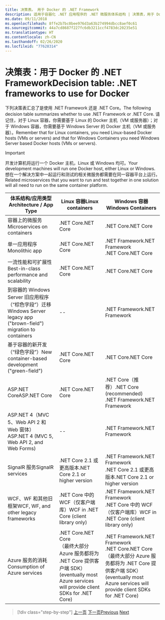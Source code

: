 ```yaml
---
title: 决策表。 用于 Docker 的 .NET Framework
description: 适用于容器化 .NET 应用程序的 .NET 微服务体系结构 | 决策表，用于 Docker 的 .NET Framework
ms.date: 09/11/2018
ms.openlocfilehash: 8ffe2b7bc0bee976d3a63b274994dbcc8aef0c61
ms.sourcegitcommit: 44a7cd8687f227fc6db3211ccf4783dc20235e51
ms.translationtype: HT
ms.contentlocale: zh-CN
ms.lasthandoff: 02/26/2020
ms.locfileid: "77628314"
---
```

# <a name="decision-table-net-frameworks-to-use-for-docker"></a><span data-ttu-id="950be-104">决策表：用于 Docker 的 .NET Framework</span><span class="sxs-lookup"><span data-stu-id="950be-104">Decision table: .NET frameworks to use for Docker</span></span>

<span data-ttu-id="950be-105">下列决策表汇总了是使用 .NET Framework 还是 .NET Core。</span><span class="sxs-lookup"><span data-stu-id="950be-105">The following decision table summarizes whether to use .NET Framework or .NET Core.</span></span> <span data-ttu-id="950be-106">请记住，对于 Linux 容器，你需要基于 Linux 的 Docker 主机（VM 或服务器）；对于 Windows 容器，你需要基于 Windows Server 的 Docker 主机（VM 或服务器）。</span><span class="sxs-lookup"><span data-stu-id="950be-106">Remember that for Linux containers, you need Linux-based Docker hosts (VMs or servers) and that for Windows Containers you need Windows Server based Docker hosts (VMs or servers).</span></span>

> [!IMPORTANT]
> <span data-ttu-id="950be-107">开发计算机将运行一个 Docker 主机，Linux 或 Windows 均可。</span><span class="sxs-lookup"><span data-stu-id="950be-107">Your development machines will run one Docker host, either Linux or Windows.</span></span> <span data-ttu-id="950be-108">想在一个解决方案中一起运行和测试的相关微服务都需要在同一容器平台上运行。</span><span class="sxs-lookup"><span data-stu-id="950be-108">Related microservices that you want to run and test together in one solution will all need to run on the same container platform.</span></span>

| <span data-ttu-id="950be-109">体系结构/应用类型</span><span class="sxs-lookup"><span data-stu-id="950be-109">Architecture / App Type</span></span> | <span data-ttu-id="950be-110">Linux 容器</span><span class="sxs-lookup"><span data-stu-id="950be-110">Linux containers</span></span> | <span data-ttu-id="950be-111">Windows 容器</span><span class="sxs-lookup"><span data-stu-id="950be-111">Windows Containers</span></span> |
|-------------------------|------------------|--------------------|
| <span data-ttu-id="950be-112">容器上的微服务</span><span class="sxs-lookup"><span data-stu-id="950be-112">Microservices on containers</span></span> | <span data-ttu-id="950be-113">.NET Core</span><span class="sxs-lookup"><span data-stu-id="950be-113">.NET Core</span></span> | <span data-ttu-id="950be-114">.NET Core</span><span class="sxs-lookup"><span data-stu-id="950be-114">.NET Core</span></span> |
| <span data-ttu-id="950be-115">单一应用程序</span><span class="sxs-lookup"><span data-stu-id="950be-115">Monolithic app</span></span> | <span data-ttu-id="950be-116">.NET Core</span><span class="sxs-lookup"><span data-stu-id="950be-116">.NET Core</span></span> | <span data-ttu-id="950be-117">.NET Framework</span><span class="sxs-lookup"><span data-stu-id="950be-117">.NET Framework</span></span> <br/> <span data-ttu-id="950be-118">.NET Core</span><span class="sxs-lookup"><span data-stu-id="950be-118">.NET Core</span></span> |
| <span data-ttu-id="950be-119">一流性能和可扩展性</span><span class="sxs-lookup"><span data-stu-id="950be-119">Best-in-class performance and scalability</span></span> | <span data-ttu-id="950be-120">.NET Core</span><span class="sxs-lookup"><span data-stu-id="950be-120">.NET Core</span></span> | <span data-ttu-id="950be-121">.NET Core</span><span class="sxs-lookup"><span data-stu-id="950be-121">.NET Core</span></span> |
| <span data-ttu-id="950be-122">到容器的 Windows Server 旧应用程序（“棕色字段”）迁移</span><span class="sxs-lookup"><span data-stu-id="950be-122">Windows Server legacy app ("brown-field") migration to containers</span></span> | -- | <span data-ttu-id="950be-123">.NET Framework</span><span class="sxs-lookup"><span data-stu-id="950be-123">.NET Framework</span></span> |
| <span data-ttu-id="950be-124">基于容器的新开发（“绿色字段”）</span><span class="sxs-lookup"><span data-stu-id="950be-124">New container-based development ("green-field")</span></span> | <span data-ttu-id="950be-125">.NET Core</span><span class="sxs-lookup"><span data-stu-id="950be-125">.NET Core</span></span> | <span data-ttu-id="950be-126">.NET Core</span><span class="sxs-lookup"><span data-stu-id="950be-126">.NET Core</span></span> |
| <span data-ttu-id="950be-127">ASP.NET Core</span><span class="sxs-lookup"><span data-stu-id="950be-127">ASP.NET Core</span></span> | <span data-ttu-id="950be-128">.NET Core</span><span class="sxs-lookup"><span data-stu-id="950be-128">.NET Core</span></span> | <span data-ttu-id="950be-129">.NET Core（推荐）</span><span class="sxs-lookup"><span data-stu-id="950be-129">.NET Core (recommended)</span></span> <br/> <span data-ttu-id="950be-130">.NET Framework</span><span class="sxs-lookup"><span data-stu-id="950be-130">.NET Framework</span></span> |
| <span data-ttu-id="950be-131">ASP.NET 4（MVC 5、Web API 2 和 Web 窗体）</span><span class="sxs-lookup"><span data-stu-id="950be-131">ASP.NET 4 (MVC 5, Web API 2, and Web Forms)</span></span> | -- | <span data-ttu-id="950be-132">.NET Framework</span><span class="sxs-lookup"><span data-stu-id="950be-132">.NET Framework</span></span> |
| <span data-ttu-id="950be-133">SignalR 服务</span><span class="sxs-lookup"><span data-stu-id="950be-133">SignalR services</span></span> | <span data-ttu-id="950be-134">.NET Core 2.1 或更高版本</span><span class="sxs-lookup"><span data-stu-id="950be-134">.NET Core 2.1 or higher version</span></span> | <span data-ttu-id="950be-135">.NET Framework</span><span class="sxs-lookup"><span data-stu-id="950be-135">.NET Framework</span></span> <br/> <span data-ttu-id="950be-136">.NET Core 2.1 或更高版本</span><span class="sxs-lookup"><span data-stu-id="950be-136">.NET Core 2.1 or higher version</span></span> |
| <span data-ttu-id="950be-137">WCF、WF 和其他旧框架</span><span class="sxs-lookup"><span data-stu-id="950be-137">WCF, WF, and other legacy frameworks</span></span> | <span data-ttu-id="950be-138">.NET Core 中的 WCF（仅客户端库）</span><span class="sxs-lookup"><span data-stu-id="950be-138">WCF in .NET Core (client library only)</span></span> | <span data-ttu-id="950be-139">.NET Framework</span><span class="sxs-lookup"><span data-stu-id="950be-139">.NET Framework</span></span> <br/> <span data-ttu-id="950be-140">.NET Core 中的 WCF（仅客户端库）</span><span class="sxs-lookup"><span data-stu-id="950be-140">WCF in .NET Core (client library only)</span></span> |
| <span data-ttu-id="950be-141">Azure 服务的消耗</span><span class="sxs-lookup"><span data-stu-id="950be-141">Consumption of Azure services</span></span> | <span data-ttu-id="950be-142">.NET Core</span><span class="sxs-lookup"><span data-stu-id="950be-142">.NET Core</span></span> <br/> <span data-ttu-id="950be-143">（最终大部分 Azure 服务都将为 .NET Core 提供客户端 SDK）</span><span class="sxs-lookup"><span data-stu-id="950be-143">(eventually most Azure services will provide client SDKs for .NET Core)</span></span> | <span data-ttu-id="950be-144">.NET Framework</span><span class="sxs-lookup"><span data-stu-id="950be-144">.NET Framework</span></span> <br/> <span data-ttu-id="950be-145">.NET Core</span><span class="sxs-lookup"><span data-stu-id="950be-145">.NET Core</span></span> <br/> <span data-ttu-id="950be-146">（最终大部分 Azure 服务都将为 .NET Core 提供客户端 SDK）</span><span class="sxs-lookup"><span data-stu-id="950be-146">(eventually most Azure services will provide client SDKs for .NET Core)</span></span> |

>[!div class="step-by-step"]
><span data-ttu-id="950be-147">[上一页](net-framework-container-scenarios.md)
>[下一页](net-container-os-targets.md)</span><span class="sxs-lookup"><span data-stu-id="950be-147">[Previous](net-framework-container-scenarios.md)
[Next](net-container-os-targets.md)</span></span>

